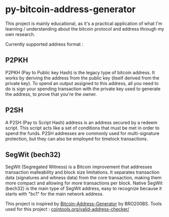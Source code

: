 # py-bitcoin-address-generator

This project is mainly educational, as it's a practical application of what I'm learning / understanding about the bitcoin protocol and address through my own research.

Currently supported address format : 

## P2PKH
P2PKH (Pay to Public key Hash) is the legacy type of bitcoin address. It works by deriving the address from the public key (itself derived from the private key). To spend an output assigned to this address, all you need to do is sign your spending transaction with the private key used to generate the address, to prove that you're the owner.

## P2SH
A P2SH (Pay to Script Hash) address is an address secured by a redeem script. This script acts like a set of conditions that must be met in order to spend the funds. P2SH addresses are commonly used for multi-signature protection, but they can also be employed for timelock transactions.

## SegWit (bech32)
SegWit (Segregated Witness) is a Bitcoin improvement that addresses transaction malleability and block size limitations. It separates transaction data (signatures and witness data) from the core transaction, making them more compact and allowing for more transactions per block. 
Native SegWit (bech32) is the main type of SegWit address, easy to recognize because it starts with "bc1" for the main network address.

This project is inspired by <a href="https://github.com/BRO200BS/Bitcoin-Address-Generator" target="_blank">Bitcoin-Address-Generator</a> by BRO200BS.
Tools used for this project : <a href="https://cointools.org/valid-address-checker/" target="_blank">cointools.org/valid-address-checker/</a>